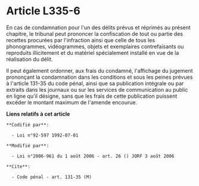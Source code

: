 # Article L335-6

En cas de condamnation pour l'un des délits prévus et réprimés au présent chapitre, le tribunal peut prononcer la
confiscation de tout ou partie des recettes procurées par l'infraction ainsi que celle de tous les phonogrammes,
vidéogrammes, objets et exemplaires contrefaisants ou reproduits illicitement et du matériel spécialement installé en vue de
la réalisation du délit.

Il peut également ordonner, aux frais du condamné, l'affichage du jugement prononçant la condamnation dans les conditions et
sous les peines prévues à l'article 131-35 du code pénal, ainsi que sa publication intégrale ou par extraits dans les
journaux ou sur les services de communication au public en ligne qu'il désigne, sans que les frais de cette publication
puissent excéder le montant maximum de l'amende encourue.

**Liens relatifs à cet article**

	**Codifié par**:

	  - Loi n°92-597 1992-07-01

	**Modifié par**:

	  - Loi n°2006-961 du 1 août 2006 - art. 26 () JORF 3 août 2006

	**Cite**:

	  - Code pénal - art. 131-35 (M)

